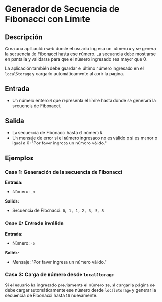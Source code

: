 # Generador de Secuencia de Fibonacci con Límite

## Descripción
Crea una aplicación web donde el usuario ingresa un número `N` y se genera la secuencia de Fibonacci hasta ese número. La secuencia debe mostrarse en pantalla y validarse para que el número ingresado sea mayor que 0.

La aplicación también debe guardar el último número ingresado en el `localStorage` y cargarlo automáticamente al abrir la página.

## Entrada
- Un número entero `N` que representa el límite hasta donde se generará la secuencia de Fibonacci.

## Salida
- La secuencia de Fibonacci hasta el número `N`.
- Un mensaje de error si el número ingresado no es válido o si es menor o igual a 0: "Por favor ingresa un número válido."

## Ejemplos

### Caso 1: Generación de la secuencia de Fibonacci
**Entrada:**
- Número: `10`

**Salida:**
- Secuencia de Fibonacci: `0, 1, 1, 2, 3, 5, 8`

### Caso 2: Entrada inválida
**Entrada:**
- Número: `-5`

**Salida:**
- Mensaje: "Por favor ingresa un número válido."

### Caso 3: Carga de número desde `localStorage`
Si el usuario ha ingresado previamente el número `10`, al cargar la página se debe cargar automáticamente ese número desde `localStorage` y generar la secuencia de Fibonacci hasta `10` nuevamente.
